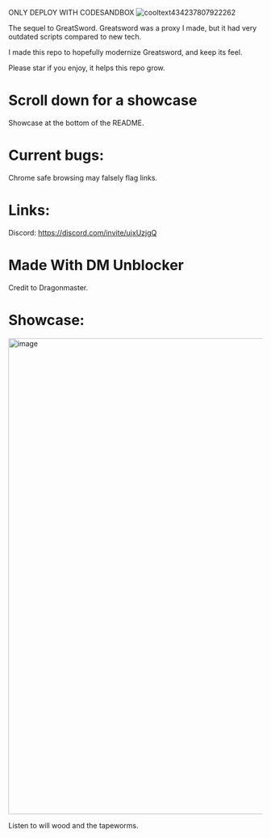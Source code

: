 ONLY DEPLOY WITH CODESANDBOX
![cooltext434237807922262](https://user-images.githubusercontent.com/119009502/233846585-d725d79c-6e1a-4b29-b2be-3f247ed6d9e5.png)

The sequel to GreatSword. Greatsword was a proxy I made, but it had very outdated scripts compared to new tech. 

I made this repo to hopefully modernize Greatsword, and keep its feel.

Please star if you enjoy, it helps this repo grow.

# Scroll down for a showcase
Showcase at the bottom of the README.

# Current bugs:
Chrome safe browsing may falsely flag links.
# Links:

Discord: https://discord.com/invite/ujxUzjgQ

# Made With DM Unblocker

Credit to Dragonmaster.

# Showcase:

<img width="944" alt="image" src="https://user-images.githubusercontent.com/119009502/235549012-93397339-dba1-4dd8-81f7-8473881c986f.png">


Listen to will wood and the tapeworms.

